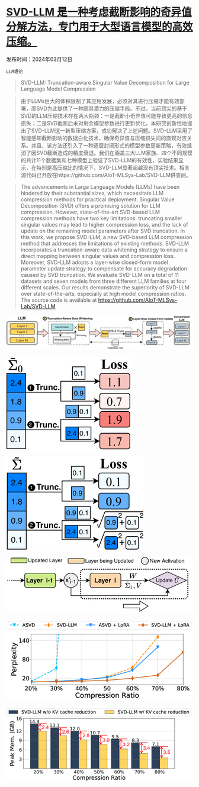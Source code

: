 # [SVD-LLM 是一种考虑截断影响的奇异值分解方法，专门用于大型语言模型的高效压缩。](https://arxiv.org/abs/2403.07378)

发布时间：2024年03月12日

`LLM理论`

> SVD-LLM: Truncation-aware Singular Value Decomposition for Large Language Model Compression

> 由于LLMs巨大的体积限制了其应用发展，必须对其进行压缩才能有效部署，而SVD为此提供了一种颇具潜力的压缩手段。不过，当前顶尖的基于SVD的LLM压缩技术存在两大瓶颈：一是截断小奇异值可能导致更高的信息损失；二是SVD截断后未对剩余模型参数进行更新优化。本研究创新性地提出了SVD-LLM这一新型压缩方案，成功解决了上述问题。SVD-LLM采用了智能感知截断影响的数据白化技术，确保奇异值与压缩损失间的直观对应关系。并且，该方法还引入了一种逐层封闭形式的模型参数更新策略，有效抵消了因SVD截断造成的精度衰退。我们在涵盖三大LLM家族、四个不同规模的共计11个数据集和七种模型上验证了SVD-LLM的有效性，实验结果显示，在特别是高压缩比的情况下，SVD-LLM显著超越现有顶尖技术。相关源代码已开放在https://github.com/AIoT-MLSys-Lab/SVD-LLM供查阅。

> The advancements in Large Language Models (LLMs) have been hindered by their substantial sizes, which necessitate LLM compression methods for practical deployment. Singular Value Decomposition (SVD) offers a promising solution for LLM compression. However, state-of-the-art SVD-based LLM compression methods have two key limitations: truncating smaller singular values may lead to higher compression loss, and the lack of update on the remaining model parameters after SVD truncation. In this work, we propose SVD-LLM, a new SVD-based LLM compression method that addresses the limitations of existing methods. SVD-LLM incorporates a truncation-aware data whitening strategy to ensure a direct mapping between singular values and compression loss. Moreover, SVD-LLM adopts a layer-wise closed-form model parameter update strategy to compensate for accuracy degradation caused by SVD truncation. We evaluate SVD-LLM on a total of 11 datasets and seven models from three different LLM families at four different scales. Our results demonstrate the superiority of SVD-LLM over state-of-the-arts, especially at high model compression ratios. The source code is available at https://github.com/AIoT-MLSys-Lab/SVD-LLM.

![SVD-LLM 是一种考虑截断影响的奇异值分解方法，专门用于大型语言模型的高效压缩。](../../../paper_images/2403.07378/x1.png)

![SVD-LLM 是一种考虑截断影响的奇异值分解方法，专门用于大型语言模型的高效压缩。](../../../paper_images/2403.07378/x2.png)

![SVD-LLM 是一种考虑截断影响的奇异值分解方法，专门用于大型语言模型的高效压缩。](../../../paper_images/2403.07378/x3.png)

![SVD-LLM 是一种考虑截断影响的奇异值分解方法，专门用于大型语言模型的高效压缩。](../../../paper_images/2403.07378/x4.png)

![SVD-LLM 是一种考虑截断影响的奇异值分解方法，专门用于大型语言模型的高效压缩。](../../../paper_images/2403.07378/x5.png)

![SVD-LLM 是一种考虑截断影响的奇异值分解方法，专门用于大型语言模型的高效压缩。](../../../paper_images/2403.07378/x6.png)